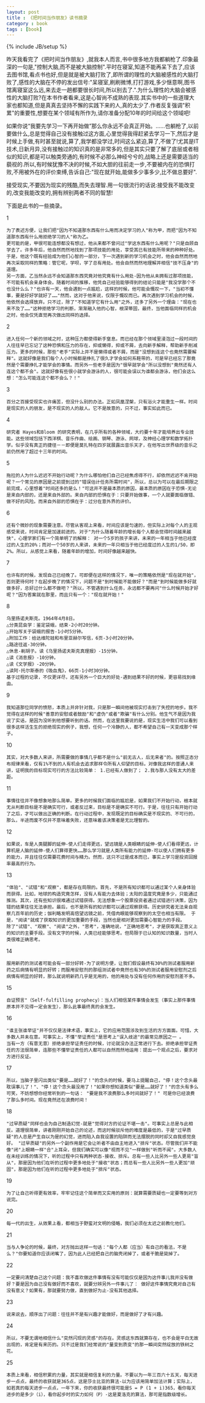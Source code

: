 ```yaml
---
layout: post
title : 《把时间当作朋友》读书摘录
category : book
tags : [book]
---
```

{% include JB/setup %}

昨天我看完了《把时间当作朋友》,就我本人而言,书中很多地方我都躺枪了.印象最深的一句是,"控制大脑,而不是被大脑控制".平时在寝室,知道不能再呆下去了,应该去图书馆,看点书也好,但是就是被大脑打败了,即所谓的理性的大脑被感性的大脑打败了,感性的大脑在不停的发出信号:"呆寝室,刷刷微博,打打游戏,多少惬意啊,图书馆离寝室这么远,来去走一趟都要很长时间,所以别去了.".为什么理性的大脑会被感性的大脑打败?在本书作者看来,这是心智尚不成熟的表现.其实书中的一些道理大家也都知道,但是真真去坚持不懈的实践下来的人,真的太少了.作者反复强调"积累"的重要性,想要在某个领域有所作为,请你准备分配10年的时间给这个领域吧!

如果你说“我要先学习一下再开始做”那么你永远不会真正开始。......也躺枪了,以前要做什么,总是觉得自己没有接触过这方面,心里觉得我得赶紧去学习一下,然后才是时候上手做,有时甚至就说,算了,我学都没学过,时间这么紧迫,算了,不做了!尤其是IT技术,日新月异,没有接触过的知识真的是非常多的,但是其实只要了解了底层或者相似的知识,都是可以触类旁通的,有时候不必那么神经兮兮的,战略上还是需要适当的藐视的.所以,有时候犹豫不决的时候,不如大胆的往前走一步,不要被内在的恐惧打败,不用被外在的评价束缚,告诉自己:"现在就开始,能做多少事多少,比不做总要好".

接受现实,不要因为现实的残酷,而失去理智.用一句很流行的话说:接受我不能改变的,改变我能改变的,拥有辨别两者不同的智慧!


下面是此书的一些摘录。

1

	为了表述方便，让我们把"因为不知道那东西有什么用而决定学习的人"称为甲，而把"因为不知道那东西有什么用拒绝学习的人"称为乙。
    更可能的是，甲很可能连想都没有想过，他从来都不曾问过"学这东西有什么用呢？"只是自顾自学去了。许多年后，他自然而然地找到了那项技能的用处，享受其已有技能所带来的种种好处。于是，他这个既有经验成为他们心智的一部分，下一次遇到新的学习机会之时，他会自然而然地再次采取同样的策略：管它呢，学呗，学了总有用处。他会自然而然地理解并相信"技不压身"的道理。
    另一方面，乙当然永远不会知道那东西究竟对他究竟有什么用处-因为他从未拥有过那项技能，不可能有机会亲身体会。随着时间的推移，他凭自己经验能够得到的结论只能是"我没学那个不也没什么么？"也许有一天，他会遇到一点尴尬，这样的时候，他可能会慨叹一下，"当初不懂事，要是好好学就好了……"然而，这对于他来说，仅限于慨叹而已。再次遇到学习机会的时候，他依然会选择放弃。只不过，除了"不知道学它有什么用"之外，还多了另外一个理由："现在也来不及了……"这种拒绝学习的判断，渐渐融入他的心智，根深蒂固，最终，当他面临同样的机会之时，他会仅凭直觉再次做出同样的选择。

2

	进入任何一个新的领域之时，这种压力都使得新手窒息。而已经在那个领域里浸泡过一段时间的人往往早已忘记了这种恐惧和压力的存在，抑或懒得，抑或不屑，去向新手解释，帮助新手削减压力。更多的时候，那些"老手"实际上并不是懒得或者不屑，而是"没想到连这个也竟然需要解释"。这就好像是我们每个人小时候都是挣扎了很久才学会如何系鞋带的，可是早已经忘了那竟然是个需要挣扎才能学会的事情。而另外一些老手是因为"很早就学会"所以没想到"竟然还有人连这个都不会"。这就好像有些很小就学会游泳的人，很可能会误以为谁都会游泳，他们会这么想："怎么可能连这个都不会么？！"

3

	百分之百接受现实也许痛苦，但没什么别的办法。正如凤凰涅槃，只有浴火才能重生一样。时间是现实的人的朋友，是不现实的人的敌人。它不是故意的，只不过，事实如此而已。

4

	研究者 Hayes和Bloom 的研究表明，在几乎所有的各种领域，大约要十年才能培养出专业技能。这些领域包括下西洋棋、音乐作曲、绘画、钢琴、游泳、网球，及神经心理学和数学拓扑学。似乎没有真正的捷径－－即便是莫扎特在四岁就展露出音乐天才，在他写出世界级的音乐之前仍然用了超过十三年的时间。

5

	拖拉的人为什么迟迟不开始行动呢？为什么哪怕他们自己已经焦虑得不行，却依然迟迟不肯开始呢？一个常见的原因是之前提到过的"错误估计任务所需时间"，所以，总以为可以在最后期限之前完成，心里想着"时间还多的是么！"可这并不是最本质的原因，最本质的原因在于恐惧-无论是来自内部的，还是来自外部的。来自内部的恐惧在于：只要开始做事，一个人就要面临做错、做不好的风险。而来自外部的恐惧在于：过分在意外界的评价。

6

	还有个微妙的现象需要注意。尽管从客观上来看，时间应该是匀速的，但实际上对每个人的主观感受来说，时间肯定是加速前进的。对于"为什么随着年龄的增长每个人都会觉得时间越来越快"，心理学家们有一个简单明了的解释： 对一个5岁的孩子来讲，未来的一年相当于他已经度过的人生的20%；而对一个50岁的人来讲，未来的一年只相当于他已经度过的人生的1/50，即2%。所以，从感觉上来看，随着年龄的增加，时间好像越来越快。

7

	也许有的时候，发现自己已经晚了。可即便在这样的情况下，唯一的策略依然是"现在就开始"，否则更待何时？在起步晚了的情况下，问题不是"到时候能不能做好？"而是"到时候能做多好就做多好，总好过什么都不做吧？"所以，不管遇到什么任务，永远都不要再问"什么时候开始才好呢？"因为答案就在那里，而且只有一个："现在就开始！"

8

	乌里扬诺夫斯克。1964年4月8日。
    △分类昆虫学：鉴定袋蛾，结束-2小时20分钟。
    △开始写关于袋蛾的报告-1小时5分钟。
    △附加工作：给达维陀娃和布里亚赫尔写信，6页-3小时20分钟。
    △路途往返-30分钟。
    △休息-剃胡子。读《乌里扬诺夫斯克真理报》-15分钟。
    △读《消息报》-10分钟。
    △读《文学报》-20分钟。
    △读阿·托尔斯泰的《吸血鬼》，66页-1小时30分钟。 
    基于过程的记录，不仅更详尽，还有另外一个巨大的好处-遇到结果不好的时候，更容易找到缘由。

9

	我知道那位同学的愤怒，本质上并非针对我，只是那一瞬间他被现实打击到了失控的地步。我不觉得在这样的时候"善意的安慰或者鼓励"和"虚伪"或者"欺骗"有什么分别。他生气不是因为我说了实话，是因为没听到他想要听到的话。然而，在这里我要说的是，现实生活中我们可以看到很多这样活生生的拒绝现实的例子，我想，任何一个冷静的人，都不希望自己有一天变成那个样子。

10

	其实，对大多数人来讲，所需要做的事情几乎都不是什么"前无古人，后无来者"的。按照正态分布规律来看，仅有1%不到的人有机会去追求那样令所有人仰望的目标。对像我这样的普通人来讲，证明我的目标现实可行的方法比较简单： 1.已经有人做到了； 2.我与那人没有太大的差距。	

11

	事情往往并不像想象地那么简单。更多的时候我们面临的尴尬是，如果我们不开始行动，根本就无从判断目标是不是确实可行，或者反过来，目标是不是确实不可行。于是，往往只有开始行动了之后，才可以做出正确的判断。在行动过程中，发现既定的目标确实是不现实的、不可行的，那么，半途而废不仅并不意味着失败，还意味着该决策者是无比理智的。

12

	如果说，车是人类腿脚的延伸-使人们走得更远，望远镜是人类眼睛的延伸-使人们看得更远，计算机是人脑的延伸-使人们算得更快……那么学习就是人类所有能力的延伸-可以使人们拥有更多的能力，并且往往仅需要花费时间与精力。然而，这只不过是成本而已，事实上学习是投资回报率最高的行为。

13

	"体验"、"试错"和"观察"，都是存在局限的。首先，不是所有知识都可以通过某个人亲身体验而获得。比如，地球的构造究竟怎样，没有人有能力去体验；太阳的温度究竟是多少，只能通过推测。其次，还有些知识很难通过试错获得。无法想象一个股票投资者通过试错进行决策，因为错的结果往往无法承担。最后，也不是所有的知识都可以通过观察获得。历史研究者无法亲自观察几百年前的历史；伽利略发明高倍望远镜之前，凭借肉眼能够观察到的太空也相当有限。 于是，"阅读"就成了获取知识的更加重要的手段，当然也是相对更加需要心智能力的手段。
    除了"试错"、"观察"、"阅读"之外，"思考"，准确地说，"正确地思考"，才是获取真正意义上的知识的主要手段。没有文字的时候，人类已经能够思考。但局限于已认知的知识数量，当时人类很难正确思考。

14

	服用新药的测试者可能会有一部分好转-为了说明方便，让我们假设最终有30%的测试者服用新药之后病情有明显的好转；而服用安慰剂的那组测试者中竟然也有30%的测试者服用安慰剂之后病情有明显的好转，那么就说明新药几乎是无用的，他的用处与没有任何作用的安慰剂差不多。

15

	自证预言"（Self-fulfilling prophecy）：当人们相信某件事情会发生（事实上那件事情原本并不见得一定会发生），那么此事最终真的会发生。

16

	"谁主张谁举证"并不仅仅是法律术语，事实上，它的应用范围涉及到生活的方方面面。可惜，大多数人并未在意。可事实上，不懂"举证责任"是思考上"误入歧途"的最常见原因之一 。
    当有一方（有意无意）拒绝承担举证责任的时候，讨论就没办法正常进行下去。拒绝承担举证责任的方法很简单，连那些不懂举证责任的人都可以自然而然地运用：提出一个观点之后，要求对方进行反证。

17

	所以，当脑子里闪出类似"要是……就好了！"的念头的时候，要马上提醒自己，"停！这个念头最耽误事儿了！"、"停！这个念头最没用了！"如果你想知道类似"要是……就好了！"的念头有多么可笑，不妨想想你经常听到的一句话： "要是我不浪费那么多时间就好了！" 可是你已经浪费了那么多时间。现在竟然还在浪费时间！

18

	"过早质疑"同样也会为自己制造幻觉-就是"觉得对方的论证不堪一击"。可事实上总是与此相反。道理很简单，讲者刚刚开始自己的论述，而这时候驳斥他的难度是最低的，于是"过早质疑"的人总是产生自以为是的幻觉，进而陷入自我设置的陷阱而无法摆脱的同时却又自我感觉良好。 "过早质疑"的另外一个副作用是它会让听者不由自主地进入"排斥"状态。尽管我们并不能像"闭"上眼睛一样"合"上耳朵，但我们确实可以像"视而不见"一样做到"听而不闻"。大多数人在未经训练的情况下，听的过程中只有两种状态-接收、排斥。总有一些人比另外一些人更易"盲从"，那是因为他们在听的过程中更多地处于"接收"状态；而总有一些人比另外一些人更加"顽固"，那是因为他们在听的过程中更多地处于"排斥"状态。

19

	为了让自己听得更有效率，牢牢记住这个简单而又实用的原则：就算需要质疑也一定要等到对方说完。

20

	每一代的出生，从效果上看，都相当于野蛮对文明的侵略，我们必须在太迟之前教化他们。

21

	当与人争论的时候，最终，对方抛出这样一句话："每个人都（应当）有自己的看法，不是么？"你要知道你应该闭嘴了，因为此人已经把自己的脑壳闭掉了，或者干脆是毙掉了。

22

	一定要问清楚自己这个问题：我不喜欢做这件事情有没有可能仅仅是因为这件事儿我并没有做好？要是因为自己没有做好而不喜欢，就要分辨另外一件事儿了： 做好这件事情究竟对自己有没有意义？如果有，那就要努力做，直到做好为止-没有其他选择。

23

	说来说去，顺序出了问题：往往并不是有兴趣才能做好，而是做好了才有兴趣。

24

	所以，不要无谓地相信什么"突然闪现的灵感"的存在。灵感这东西就算存在，也不会是平白无故出现的，肯定是有来历的。只不过是我们经常说的"量变到质变"的那一瞬间突然绽放的铁树之花。

25

	本质上来看，相信积累的力量，其实就是相信复利的力量。不要以为一年三百六十五天，每天进步一点点，最终的收获就是365点，这是莎士比亚的算法-以为应该用简单加法计算；实际上，如若真的每天进步一点点，一年下来，你的收获最终很可能是S = P (1 + i)365，看你每天进步的是多少（i），看你起步时的实力如何（P）-这是夏洛克的算法，那可是指数级增长。